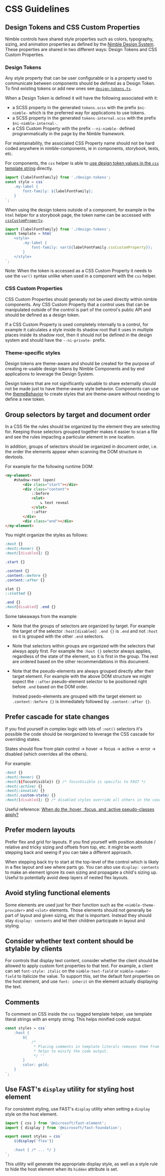 # CSS Guidelines

## Design Tokens and CSS Custom Properties

Nimble controls have shared style properties such as colors, typography, sizing, and animation properties as defined by the [Nimble Design System](https://xd.adobe.com/view/8ce280ab-1559-4961-945c-182955c7780b-d9b1/). These properties are shared in two different ways: Design Tokens and CSS Custom Properties.

### Design Tokens

Any style property that can be user configurable or is a property used to communicate between components should be defined as a Design Token. To find existing tokens or add new ones see [`design-tokens.ts`](/packages/nimble-components/src/theme-provider/design-tokens.ts).

When a Design Token is defined it will have the following associated with it:
- a SCSS property in the generated `tokens.scss` with the prefix `$ni-nimble-` which is the preferred way for applications to use tokens.
- a SCSS property in the generated `tokens-internal.scss` with the prefix `$ni-nimble-internal-`.
- a CSS Custom Property with the prefix `--ni-nimble-` defined programmatically in the page by the Nimble framework.

For maintainability, the associated CSS Property name should not be hard coded anywhere in nimble-components, ie in components, storybook, tests, etc.

For components, the `css` helper is able to [use design token values in the `css` template string](https://www.fast.design/docs/design-systems/design-tokens#using-design-tokens-in-css) directly.

```js
import {labelFontFamily} from './design-tokens';
const style = css`
    .my-label {
        font-family: ${labelFontFamily};
    }
`;
```

When using the design tokens outside of a component, for example in the `html` helper for a storybook page, the token name can be accessed with [`cssCustomProperty`](https://www.fast.design/docs/api/fast-foundation.cssdesigntoken.csscustomproperty).

```js
import {labelFontFamily} from './design-tokens';
const template = html`
    <style>
        .my-label {
            font-family: var(${labelFontFamily.cssCustomProperty});
        }
    </style>
`;
```

Note: When the token is accessed as a CSS Custom Property it needs to use the `var()` syntax unlike when used in a component with the `css` helper.

### CSS Custom Properties

CSS Custom Properties should generally not be used directly within nimble components. Any CSS Custom Property that a control uses that can be manipulated outside of the control is part of the control's public API and should be defined as a design token.

If a CSS Custom Property is used completely internally to a control, for example it calculates a style inside its shadow root that it uses in multiple places inside its shadow root, then it should not be defined in the design system and should have the `--ni-private-` prefix.

### Theme-specific styles

Design tokens are theme-aware and should be created for the purpose of creating re-usable design tokens by Nimble Components and by end applications to leverage the Design System.

Design tokens that are not significantly valuable to share externally should not be made just to have theme-aware style behavior. Components can use the [themeBehavior](/packages/nimble-components/src/utilities/style/theme.ts) to create styles that are theme-aware without needing to define a new token.

## Group selectors by target and document order

In a CSS file the rules should be organized by the element they are selecting for. Keeping those selectors grouped together makes it easier to scan a file and see the rules impacting a particular element in one location.

In addition, groups of selectors should be organized in document order, i.e. the order the elements appear when scanning the DOM structure in devtools.

For example for the following runtime DOM:

```html
<my-element>
    #shadow-root (open)
        <div class="start"></div>
        <div class="content">
            ::before
            <slot>
                ↳ text reveal
            </slot>
            ::after
        </div>
        <div class="end"></div>
</my-element>
```

You might organize the styles as follows:
```css
:host {}
:host(:hover) {}
:host([disabled]) {}

.start {}

.content {}
.content::before {}
.content::after {}

slot {}
::slotted {}

.end {}
:host[disabled] .end {}
```

Some takeaways from the example:

- Note that the groups of selectors are organized by target. For example the target of the selector `:host[disabled] .end {}` is `.end` and not `:host` so it is grouped with the other `.end` selectors.

- Note that selectors within groups are organized with the selectors that always apply first. For example the `:host {}` selector always applies, regardless of the state of the element, so it is first in the group. The rest are ordered based on the other recommendations in this document.

- Note that the pseudo-elements are always grouped directly after their target element. For example with the above DOM structure we might expect the `::after` pseudo-element selector to be positioned right before `.end` based on the DOM order.

   Instead psedo-elements are grouped with the target element so `.content::before {}` is immediately followed by `.content::after {}`.


## Prefer cascade for state changes

If you find yourself in complex logic with lots of `:not()` selectors it's possible the code should be reorganized to leverage the CSS cascade for overriding states.

States should flow from plain control -> hover -> focus -> active -> error -> disabled (which overrides all the others).

For example:

```css
:host {}
:host(:hover) {}
:host(${focusVisible}) {} /* focusVisible is specific to FAST */
:host(:active) {}
:host(:invalid) {}
:host(.custom-state) {}
:host([disabled]) {} /* disabled styles override all others in the cascade*/
```

Useful reference: [When do the :hover, :focus, and :active pseudo-classes apply?](https://bitsofco.de/when-do-the-hover-focus-and-active-pseudo-classes-apply/)

## Prefer modern layouts

Prefer flex and grid for layouts. If you find yourself with position absolute / relative and tricky sizing and offsets from top, etc. it might be worth stepping back and seeing if you can take a different approach.

When stepping back try to start at the top-level of the control which is likely in a flex layout and see where parts go. You can also use `display: contents` to make an element ignore its own sizing and propagate a child's sizing up. Useful to potentially avoid deep layers of nested flex layouts.

## Avoid styling functional elements

Some elements are used just for their function such as the `<nimble-theme-provider>` and `<slot>` elements. Those elements should not generally be part of layout and given sizing, etc that is important. Instead they should stay `display: contents` and let their children participate in layout and styling.

## Consider whether text content should be stylable by clients
For controls that display text content, consider whether the client should be allowed to apply custom font properties to that text. For example, a client can set `font-style: italic` on the `nimble-text-field` or `nimble-number-field` to italicize the value. To support this, set the default font properties on the host element, and use `font: inherit` on the element actually displaying the text.

## Comments

To comment on CSS inside the `css` tagged template helper, use template literal strings with an empty string. This helps minified code output.

```ts
const styles = css`
    :host {
        ${
            /*
             * Placing comments in template literals removes them from the compiled code and
             * helps to minify the code output.
             */ ''
        }
        color: gold;
    }
`;
```

## Use FAST's `display` utility for styling host element

For consistent styling, use FAST's `display` utility when setting a `display` style on the host element.

```ts
import { css } from '@microsoft/fast-element';
import { display } from '@microsoft/fast-foundation';

export const styles = css`
    ${display('flex')}

    :host { /* ... */ }
`;
```

This utility will generate the appropriate display style, as well as a style rule to hide the host element when its `hidden` attribute is set.